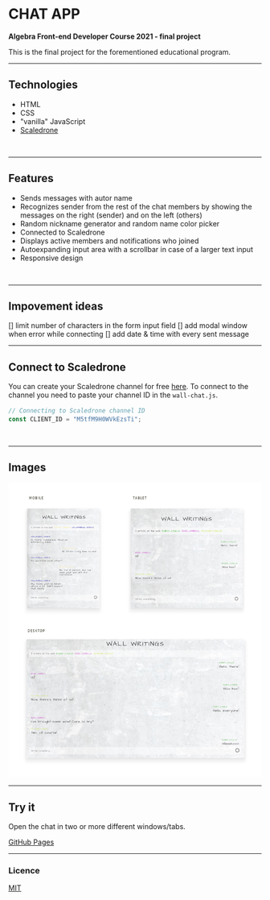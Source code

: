 # CHAT APP

**Algebra Front-end Developer Course 2021 - final project**

This is the final project for the forementioned educational program.
___

## Technologies

- HTML
- CSS
- "vanilla" JavaScript
- [Scaledrone](https://www.scaledrone.com/)

<br>

___

## Features

- Sends messages with autor name
- Recognizes sender from the rest of the chat members by showing the messages on the right (sender) and on the left (others)
- Random nickname generator and random name color picker
- Connected to Scaledrone
- Displays active members and notifications who joined
- Autoexpanding input area with a scrollbar in case of a larger text input
- Responsive design

<br>

___

## Impovement ideas

[] limit number of characters in the form input field
[] add modal window when error while connecting
[] add date & time with every sent message

___

## Connect to Scaledrone

You can create your Scaledrone channel for free [here](https://dashboard.scaledrone.com/channels).
To connect to the channel you need to paste your channel ID in the `wall-chat.js`.

  ```js
  // Connecting to Scaledrone channel ID
  const CLIENT_ID = "M5tfM9H0WVkEzsTi";
  ```

<br>

___

## Images

![mockups](visuals/wall-chat-mockups.png)
<br>

___

## Try it

Open the chat in two or more different windows/tabs.

[GitHub Pages](https://github.com/emarekica/seminarski-algebra/settings/pages)

___

### Licence 

[MIT](https://choosealicense.com/licenses/mit/)



